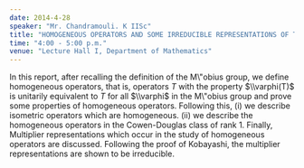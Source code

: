 ```yaml
---
date: 2014-4-28
speaker: "Mr. Chandramouli. K IISc"
title: "HOMOGENEOUS OPERATORS AND SOME IRREDUCIBLE REPRESENTATIONS OF THE MOBIUS GROUP"
time: "4:00 - 5:00 p.m."
venue: "Lecture Hall I, Department of Mathematics"
---
```

In this report, after recalling the definition of the M\\"obius group, we
define homogeneous operators, that is, operators $T$ with the property
$\\varphi(T)$ is unitarily equivalent to $T$ for all $\\varphi$ in the
M\\"obius group and prove some properties of homogeneous operators.
Following this,
(i)  we describe isometric operators which are homogeneous.
(ii) we describe the homogeneous operators in the Cowen-Douglas class of
rank 1.
Finally, Multiplier representations which occur in the study of
homogeneous operators are discussed. Following the proof of Kobayashi, the
multiplier representations are shown to be irreducible.
